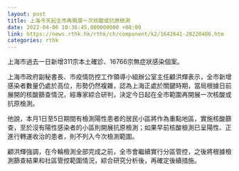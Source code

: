 ```yaml
---
layout: post
title: 上海今天起全市再開展一次核酸或抗原檢測
date: 2022-04-06 10:36:45.000000000 +08:00
link: https://news.rthk.hk/rthk/ch/component/k2/1642641-20220406.htm
categories: rthk
---
```


上海市過去一日新增311宗本土確診、16766宗無症狀感染個案。

上海市政府副秘書長、市疫情防控工作領導小組辦公室主任顧洪輝表示，全市新增感染者數量仍處於高位，形勢仍然複雜，認為上海正處於關鍵時期，當局根據日前展開的核酸篩查情況，經專家綜合研判，決定今日起在全市範圍再開展一次核酸或抗原檢測。

他說，本月1日至5日期間有檢測陽性患者的居民小區將作為重點地區，實施核酸篩查，至於沒有陽性感染者的小區則開展抗原檢測；如果早前核酸檢測已呈陽性、正進行轉運收治的患者，則不列入今次檢測範圍。

顧洪輝強調，在今輪檢測全部完成之前，全市會繼續實行分區管控，之後將根據檢測篩查結果和社區管控範圍情況，綜合研究分析後，再確定後續措施。

